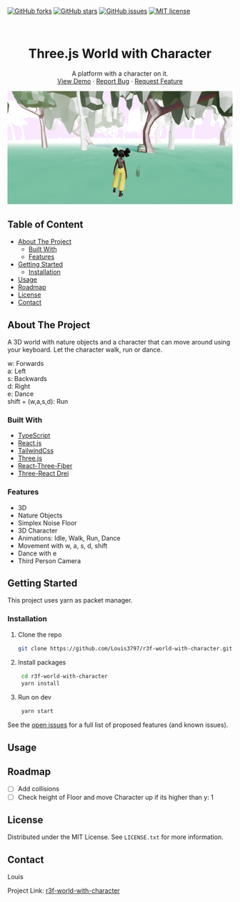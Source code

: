 <div id="top"></div>

[![GitHub forks](https://badgen.net/github/forks/Louis3797/r3f-world-with-character/)](https://github.com/Louis3797/r3f-world-with-character/network/)
[![GitHub stars](https://badgen.net/github/stars/Louis3797/r3f-world-with-character/)](https://github.com/Louis3797/r3f-world-with-character/stargazers/)
[![GitHub issues](https://badgen.net/github/issues/Louis3797/r3f-world-with-character/)](https://github.com/Louis3797/r3f-world-with-character/issues/)
[![MIT license](https://img.shields.io/badge/License-MIT-blue.svg)](https://github.com/Louis3797/r3f-world-with-character//blob/main/LICENSE)

<!-- PROJECT LOGO -->
<br />
<div align="center">

  <h1 align="center">Three.js World with Character</h1>

  <p align="center">
    A platform with a character on it. 
    <br />
    <a href="https://github.com/Louis3797/r3f-world-with-character/">View Demo</a>
    ·
    <a href="https://github.com/Louis3797/r3f-world-with-character/issues">Report Bug</a>
    ·
    <a href="https://github.com/Louis3797/r3f-world-with-character/issues">Request Feature</a>
  </p>
</div>

![screenshot][screenshot]


<!-- TABLE OF CONTENTS -->
## Table of Content
  <ul>
    <li>
      <a href="#about-the-project">About The Project</a>
      <ul>
        <li><a href="#built-with">Built With</a></li>
        <li><a href="#features">Features</a></li>
      </ul>
    </li>
    <li>
      <a href="#getting-started">Getting Started</a>
      <ul>
        <li><a href="#installation">Installation</a></li>
      </ul>
    </li>
    <li><a href="#usage">Usage</a></li>
      <li><a href="#roadmap">Roadmap</a></li>
    <li><a href="#license">License</a></li>
    <li><a href="#contact">Contact</a></li>
  </ul>

<!-- ABOUT THE PROJECT -->
## About The Project

A 3D world with nature objects and a character that can move around using your keyboard. 
Let the character walk, run or dance.

w: Forwards
<br />
a: Left
<br />
s: Backwards
<br />
d: Right
<br />
e: Dance
<br />
shift + (w,a,s,d): Run

### Built With

* [TypeScript](https://www.typescriptlang.org/)
* [React.js](https://reactjs.org/)
* [TailwindCss](https://tailwindcss.com/)
* [Three.js](https://threejs.org/)
* [React-Three-Fiber](https://docs.pmnd.rs/react-three-fiber/getting-started/introduction)
* [Three-React Drei](https://github.com/pmndrs/drei)

### Features

- 3D
- Nature Objects
- Simplex Noise Floor
- 3D Character
- Animations: Idle, Walk, Run, Dance
- Movement with w, a, s, d, shift
- Dance with e
- Third Person Camera

<!-- GETTING STARTED -->
## Getting Started

This project uses yarn as packet manager.

### Installation

1. Clone the repo

   ```sh
   git clone https://github.com/Louis3797/r3f-world-with-character.git
   ```

2. Install packages

   ```sh
    cd r3f-world-with-character
    yarn install 
   ```

3. Run on dev

   ```sh
    yarn start
   ```

See the [open issues](https://github.com/Louis3797/r3f-world-with-character/issues) for a full list of proposed features (and known issues).

<!-- USAGE -->
## Usage


<!-- ROADMAP -->
## Roadmap

* [ ] Add collisions
* [ ] Check height of Floor and move Character up if its higher than y: 1

<!-- LICENSE -->
## License

Distributed under the MIT License. See `LICENSE.txt` for more information.

<!-- CONTACT -->
## Contact

Louis

Project Link: [r3f-world-with-character](https://github.com/Louis3797/r3f-world-with-character/)

<!-- MARKDOWN LINKS & IMAGES -->
<!-- https://www.markdownguide.org/basic-syntax/#reference-style-links -->

[screenshot]: assets/screenshot.png




